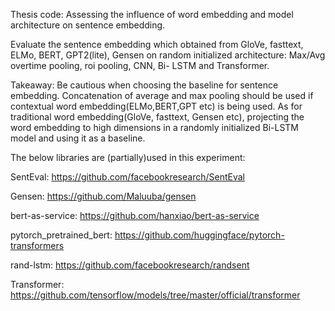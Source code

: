 Thesis code: Assessing the influence of word embedding and model architecture on sentence embedding. 

Evaluate the sentence embedding which obtained from GloVe, fasttext, ELMo, BERT, GPT2(lite), Gensen on random initialized architecture: Max/Avg overtime pooling, roi pooling, CNN, Bi- LSTM and Transformer.


Takeaway: 
Be cautious when choosing the baseline for sentence embedding. Concatenation of average and max pooling should be used if contextual word embedding(ELMo,BERT,GPT etc) is being used. As for traditional word embedding(GloVe, fasttext, Gensen etc), projecting the word embedding to high dimensions in a randomly initialized Bi-LSTM model and using it as a baseline.

The below libraries are (partially)used in this experiment: 

SentEval: https://github.com/facebookresearch/SentEval

Gensen: https://github.com/Maluuba/gensen

bert-as-service: https://github.com/hanxiao/bert-as-service

pytorch_pretrained_bert: https://github.com/huggingface/pytorch-transformers

rand-lstm: https://github.com/facebookresearch/randsent

Transformer: https://github.com/tensorflow/models/tree/master/official/transformer

